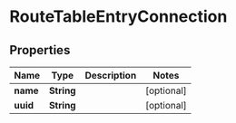 

# RouteTableEntryConnection


## Properties

| Name | Type | Description | Notes |
|------------ | ------------- | ------------- | -------------|
|**name** | **String** |  |  [optional] |
|**uuid** | **String** |  |  [optional] |



